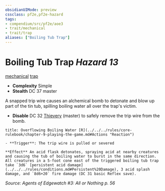 ```yaml
---
obsidianUIMode: preview
cssclass: pf2e,pf2e-hazard
tags:
- compendium/src/pf2e/aoe3
- trait/mechanical
- trait/trap
aliases: ["Boiling Tub Trap"]
---
```

# Boiling Tub Trap *Hazard 13*  
[mechanical](../../../Rules/traits/mechanical.md)  [trap](../../../Rules/traits/trap.md)  

- **Complexity** Simple
- **Stealth** DC 37 master  

A snapped trip wire causes an alchemical bomb to detonate and blow up part of the tin tub, spilling boiling water all over the trap's victim.

- **Disable** DC 32 [Thievery](../../skills.md#Thievery) (master) to safely remove the trip wire from the bomb.  
     
```ad-embed-ability
title: Overflowing Boiling Water [R](../../../rules/core-rulebook/chapter-9-playing-the-game.md#Actions "Reaction")

- **Trigger**: The trip wire is pulled or severed

**Effect** An acid flask detonates, spraying acid at nearby creatures and causing the tub of boiling water to burst in the same direction. All creatures in a 5-foot cone east of the triggered boiling tub trap take `3d6` [persistent acid damage](../../../rules/conditions.md#Persistent%20Damage), 3 acid splash damage, and `8d6+20` fire damage (DC 31 basic Reflex save).
```

*Source: Agents of Edgewatch #3: All or Nothing p. 56*
